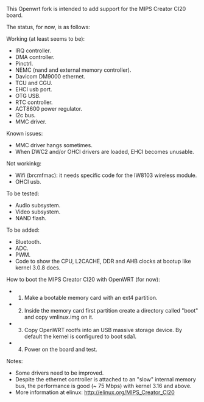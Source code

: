 This Openwrt fork is intended to add support for the MIPS Creator CI20 board.

The status, for now, is as follows:

Working (at least seems to be):
- IRQ controller.
- DMA controller.
- Pinctrl.
- NEMC (nand and external memory controller).
- Davicom DM9000 ethernet.
- TCU and CGU.
- EHCI usb port.
- OTG USB.
- RTC controller.
- ACT8600 power regulator.
- I2c bus.
- MMC driver.

Known issues:
- MMC driver hangs sometimes.
- When DWC2 and/or OHCI drivers are loaded, EHCI becomes unusable.

Not workinkg:
- Wifi (brcmfmac): it needs specific code for the IW8103 wireless module.
- OHCI usb.

To be tested:
- Audio subsystem.
- Video subsystem.
- NAND flash.

To be added:
- Bluetooth.
- ADC.
- PWM.
- Code to show the CPU, L2CACHE, DDR and AHB clocks at bootup like kernel 3.0.8 does.

How to boot the MIPS Creator CI20 with OpenWRT (for now):
- 1. Make a bootable memory card with an ext4 partition.
- 2. Inside the memory card first partition create a directory called "boot" and copy vmlinux.img on it.
- 3. Copy OpenWRT rootfs into an USB massive storage device. By default the kernel is configured to boot sda1.
- 4. Power on the board and test.

Notes:
- Some drivers need to be improved.
- Despite the ethernet controller is attached to an "slow" internal memory bus, the performance is good (~ 75 Mbps) with kernel 3.16 and above.
- More information at elinux: http://elinux.org/MIPS_Creator_CI20
